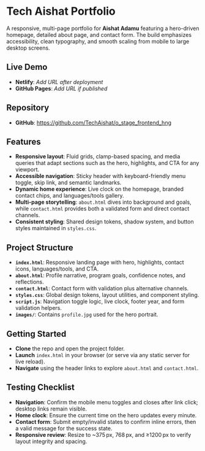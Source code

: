 
# Tech Aishat Portfolio

A responsive, multi-page portfolio for **Aishat Adamu** featuring a hero-driven homepage, detailed about page, and contact form. The build emphasizes accessibility, clean typography, and smooth scaling from mobile to large desktop screens.

## Live Demo
- **Netlify**: _Add URL after deployment_
- **GitHub Pages**: _Add URL if published_

## Repository
- **GitHub**: https://github.com/TechAishat/o_stage_frontend_hng

## Features
- **Responsive layout**: Fluid grids, clamp-based spacing, and media queries that adapt sections such as the hero, highlights, and CTA for any viewport.
- **Accessible navigation**: Sticky header with keyboard-friendly menu toggle, skip link, and semantic landmarks.
- **Dynamic home experience**: Live clock on the homepage, branded contact chips, and languages/tools gallery.
- **Multi-page storytelling**: `about.html` dives into background and goals, while `contact.html` provides both a validated form and direct contact channels.
- **Consistent styling**: Shared design tokens, shadow system, and button styles maintained in `styles.css`.

## Project Structure
- **`index.html`**: Responsive landing page with hero, highlights, contact icons, languages/tools, and CTA.
- **`about.html`**: Profile narrative, program goals, confidence notes, and reflections.
- **`contact.html`**: Contact form with validation plus alternative channels.
- **`styles.css`**: Global design tokens, layout utilities, and component styling.
- **`script.js`**: Navigation toggle logic, live clock, footer year, and form validation helpers.
- **`images/`**: Contains `profile.jpg` used for the hero portrait.

## Getting Started
- **Clone** the repo and open the project folder.
- **Launch** `index.html` in your browser (or serve via any static server for live reload).
- **Navigate** using the header links to explore `about.html` and `contact.html`.

## Testing Checklist
- **Navigation**: Confirm the mobile menu toggles and closes after link click; desktop links remain visible.
- **Home clock**: Ensure the current time on the hero updates every minute.
- **Contact form**: Submit empty/invalid states to confirm inline errors, then a valid message for the success state.
- **Responsive review**: Resize to ~375 px, 768 px, and ≥1200 px to verify layout integrity and spacing.

